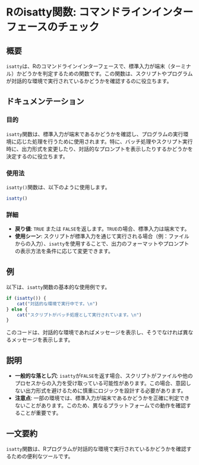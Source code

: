 <!--
Meta Description: # Rのisatty関数: コマンドラインインターフェースのチェック ## 概要 `isatty`は、Rのコマンドラインインターフェースで、標準入力が端末（ターミナル）かどうかを判定するための関数です。この関数は、スクリプトやプログラムが対話的な環境で実行されているかどうかを確認するのに役立ちます。...
Meta Keywords: isatty, 関数は, true, false, cat
-->

# Rのisatty関数: コマンドラインインターフェースのチェック

## 概要
`isatty`は、Rのコマンドラインインターフェースで、標準入力が端末（ターミナル）かどうかを判定するための関数です。この関数は、スクリプトやプログラムが対話的な環境で実行されているかどうかを確認するのに役立ちます。

## ドキュメンテーション
### 目的
`isatty`関数は、標準入力が端末であるかどうかを確認し、プログラムの実行環境に応じた処理を行うために使用されます。特に、バッチ処理やスクリプト実行時に、出力形式を変更したり、対話的なプロンプトを表示したりするかどうかを決定するのに役立ちます。

### 使用法
`isatty()`関数は、以下のように使用します。

```R
isatty()
```

### 詳細
- **戻り値**: `TRUE` または `FALSE`を返します。`TRUE`の場合、標準入力は端末です。
- **使用シーン**: スクリプトが標準入力を通じて実行される場合（例：ファイルからの入力）、`isatty`を使用することで、出力のフォーマットやプロンプトの表示方法を条件に応じて変更できます。

## 例
以下は、`isatty`関数の基本的な使用例です。

```R
if (isatty()) {
    cat("対話的な環境で実行中です。\n")
} else {
    cat("スクリプトがバッチ処理として実行されています。\n")
}
```

このコードは、対話的な環境であればメッセージを表示し、そうでなければ異なるメッセージを表示します。

## 説明
- **一般的な落とし穴**: `isatty`が`FALSE`を返す場合、スクリプトがファイルや他のプロセスからの入力を受け取っている可能性があります。この場合、意図しない出力形式を避けるために慎重にロジックを設計する必要があります。
- **注意点**: 一部の環境では、標準入力が端末であるかどうかを正確に判定できないことがあります。このため、異なるプラットフォームでの動作を確認することが重要です。

## 一文要約
`isatty`関数は、Rプログラムが対話的な環境で実行されているかどうかを確認するための便利なツールです。